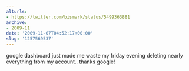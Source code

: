```yaml
---
alturls:
- https://twitter.com/bismark/status/5499363881
archive:
- 2009-11
date: '2009-11-07T04:52:17+00:00'
slug: '1257569537'
---
```


google dashboard just made me waste my friday evening deleting nearly everything from my account.. thanks google!


